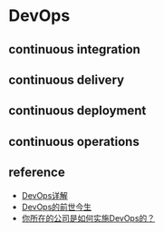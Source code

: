 # DevOps

## continuous integration

## continuous delivery

## continuous deployment

## continuous operations

## reference

- [DevOps详解](http://www.infoq.com/cn/articles/detail-analysis-of-devops)
- [DevOps的前世今生](http://www.infoq.com/cn/news/2016/09/learn-devops-from-reports)
- [你所在的公司是如何实施DevOps的？](https://www.zhihu.com/question/24413538)